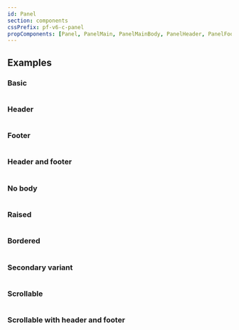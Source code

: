```yaml
---
id: Panel
section: components
cssPrefix: pf-v6-c-panel
propComponents: [Panel, PanelMain, PanelMainBody, PanelHeader, PanelFooter]
---
```


## Examples

### Basic

```ts file="PanelBasic.tsx"
```

### Header

```ts file="PanelHeaderExample.tsx"
```

### Footer

```ts file="PanelFooterExample.tsx"
```

### Header and footer

```ts file="PanelHeaderFooter.tsx"
```

### No body

```ts file="PanelNoBody.tsx"
```

### Raised

```ts file="PanelRaised.tsx"
```

### Bordered

```ts file="PanelBordered.tsx"
```

### Secondary variant

```ts file="PanelSecondaryVariant.tsx"
```

### Scrollable

```ts file="PanelScrollable.tsx"
```

### Scrollable with header and footer

```ts file="PanelScrollableHeaderFooter.tsx"
```
